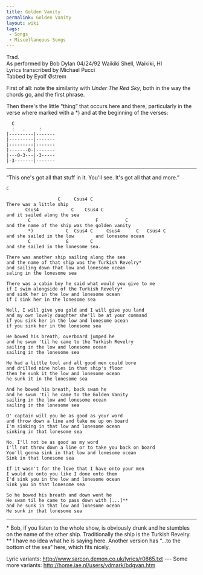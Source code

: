 ```yaml
---
title: Golden Vanity
permalink: Golden Vanity
layout: wiki
tags:
 - Songs
 - Miscellaneous Songs
---
```


Trad.  
As performed by Bob Dylan 04/24/92 Waikiki Shell, Waikiki, HI  
Lyrics transcribed by Michael Pucci  
Tabbed by Eyolf Østrem

First of all: note the similarity with *Under The Red Sky*, both in the
way the chords go, and the first phrase.

Then there's the little “thing” that occurs here and there, particularly
in the verse where marked with a \*) and at the beginning of the verses:

      C
      :   .     :
    |---------|-------
    |---------|-------
    |---------|-------
    |-------0-|-------
    |---0-3---|-3-----
    |-3-------|-------

* * * * *

“This one's got all that stuff in it. You'll see. It's got all that and
more.”

    C

                       C     Csus4 C
    There was a little ship
           Csus4            C    Csus4 C
    and it sailed along the sea
            C                        F          C
    and the name of the ship was the golden vanity
            *)            C  Csus4 C     Csus4      C   Csus4 C
    and she sailed in the low        and lonesome ocean
            C             G        C
    and she sailed in the lonesome sea.

    There was another ship sailing along the sea
    and the name of that ship was the Turkish Revelry*
    and sailing down that low and lonesome ocean
    saling in the lonesome sea

    There was a cabin boy he said what would you give to me
    if I swim alongside of the Turkish Revelry*
    and sink her in the low and lonesome ocean
    if I sink her in the lonesome sea

    Well, I will give you gold and I will give you land
    and my own lovely daughter she'll be at your command
    if you sink her in the low and lonesome ocean
    if you sink her in the lonesome sea

    He bowed his breath, overboard jumped he
    and he swum 'til he came to the Turkish Revelry
    sailing in the low and lonesome ocean
    sailing in the lonesome sea

    He had a little tool and all good men could bore
    and drilled nine holes in that ship's floor
    then he sunk it the low and lonesome ocean
    he sunk it in the lonesome sea

    And he bowed his breath, back swam he
    and he swum 'til he came to the Golden Vanity
    sailing in the low and lonesome ocean
    sailing in the lonesome sea

    O' captain will you be as good as your word
    and throw down a line and take me up on board
    I'm sinking in that low and lonesome ocean
    sinking in that lonesome sea

    No, I'll not be as good as my word
    I'll not throw down a line or to take you back on board
    You'll gonna sink in that low and lonesome ocean
    Sink in that lonesome sea

    If it wasn't for the love that I have onto your men
    I would do onto you like I done onto them
    I'd sink you in the low and lonesome ocean
    Sink you in that lonesome sea

    So he bowed his breath and down went he
    He swam til he came to pass down with [...]**
    and he sunk in that low and lonesome ocean
    He sunk in that lonesome sea

* * * * *

\* Bob, if you listen to the whole show, is obviously drunk and he
stumbles on the name of the other ship. Traditionally the ship is the
Turkish Revelry.  
 \*\* I have no idea what he is saying here. Another version has “...to
the bottom of the sea” here, which fits nicely.

Lyric variants:
[<http://www.sarcon.demon.co.uk/lyrics/r0865.txt>](http://www.sarcon.demon.co.uk/lyrics/r0865.txt)
--- Some more variants:
[<http://home.iae.nl/users/vdmark/bdgvan.htm>](http://home.iae.nl/users/vdmark/bdgvan.htm)
